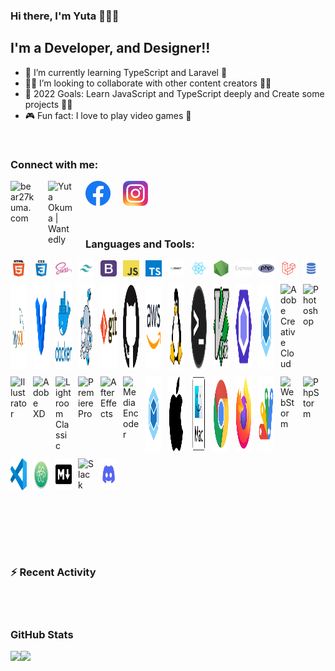 ### Hi there, I'm Yuta 🤟🏻🐻

## I'm a Developer, and Designer!!

- 🌱 I’m currently learning TypeScript and Laravel 🤣
- 👬🏻 I’m looking to collaborate with other content creators 👋🏻
- 🥅 2022 Goals: Learn JavaScript and TypeScript deeply and Create some projects 💪🏻
- 🎮 Fun fact: I love to play video games 🎉

<br />

### Connect with me:

[<img align="left" alt="bear27kuma.com" width="40px" src="https://user-images.githubusercontent.com/39920490/156489586-f125813b-e344-46d6-9306-f5786684b976.jpg" style="margin-right: 20px;" />](https://bear27kuma.github.io/)
[<img align="left" alt="Yuta Okuma | Wantedly" width="40px" src="https://user-images.githubusercontent.com/39920490/156489528-fdc520d6-10f1-43b6-8bf8-fadf8dcf1a90.jpg" style="margin-right: 20px;" />](https://www.wantedly.com/id/yuta_okuma_b)
[<img align="left" alt="Yuta Okuma | Facebook" width="40px" src="https://github.com/github/explore/blob/main/topics/facebook/facebook.png?raw=true" style="margin-right: 20px;" />](https://www.facebook.com/kumakuma1129/)
[<img align="left" alt="Yuta Okuma | Instagram" width="40px" src="https://github.com/github/explore/blob/main/topics/instagram/instagram.png?raw=true" />](https://www.instagram.com/bear_27earl/)

<br />
<br />
<br />
<br />

### Languages and Tools:

<div style="display:flex; flex-wrap: wrap;">
    <img align="left" style="margin-right: 10px; margin-bottom: 12px;" alt="HTML5" width="26px" src="https://github.com/github/explore/blob/main/topics/html/html.png?raw=true" />
    <img align="left" style="margin-right: 10px; margin-bottom: 12px;" alt="CSS3" width="26px" src="https://github.com/github/explore/blob/main/topics/css/css.png?raw=true" />
    <img align="left" style="margin-right: 10px; margin-bottom: 12px;" alt="Sass" width="26px" src="https://github.com/github/explore/blob/main/topics/sass/sass.png?raw=true" />
    <img align="left" style="margin-right: 10px; margin-bottom: 12px;" alt="Tailwind" width="26px" src="https://github.com/github/explore/blob/main/topics/tailwind/tailwind.png?raw=true" />
    <img align="left" style="margin-right: 10px; margin-bottom: 12px;" alt="Bootstrap" width="26px" src="https://github.com/github/explore/blob/main/topics/bootstrap/bootstrap.png?raw=true" />
    <img align="left" style="margin-right: 10px; margin-bottom: 12px;" alt="JavaScript" width="26px" src="https://github.com/github/explore/blob/main/topics/javascript/javascript.png?raw=true" />
    <img align="left" style="margin-right: 10px; margin-bottom: 12px;" alt="TypeScript" width="26px" src="https://github.com/github/explore/blob/main/topics/typescript/typescript.png?raw=true" />
    <img align="left" style="margin-right: 10px; margin-bottom: 12px;" alt="jQuery" width="26px" src="https://github.com/github/explore/blob/main/topics/jquery/jquery.png?raw=true" />
    <img align="left" style="margin-right: 10px; margin-bottom: 12px;" alt="React" width="26px" src="https://github.com/github/explore/blob/main/topics/react/react.png?raw=true" />
    <img align="left" style="margin-right: 10px; margin-bottom: 12px;" alt="Node.js" width="26px" src="https://github.com/github/explore/blob/main/topics/nodejs/nodejs.png?raw=true" />
    <img align="left" style="margin-right: 10px; margin-bottom: 12px;" alt="Express" width="26px" src="https://github.com/github/explore/blob/main/topics/express/express.png?raw=true" />
    <img align="left" style="margin-right: 10px; margin-bottom: 12px;" alt="PHP" width="26px" src="https://github.com/github/explore/blob/main/topics/php/php.png?raw=true" />
    <img align="left" style="margin-right: 10px; margin-bottom: 12px;" alt="Laravel" width="26px" src="https://github.com/github/explore/blob/main/topics/laravel/laravel.png?raw=true" />
    <img align="left" style="margin-right: 10px; margin-bottom: 12px;" alt="SQL" width="26px" src="https://github.com/github/explore/blob/main/topics/sql/sql.png?raw=true" />
    <img align="left" style="margin-right: 10px; margin-bottom: 12px;" alt="MySQL" width="26px" src="https://github.com/github/explore/blob/main/topics/mysql/mysql.png?raw=true" />
    <img align="left" style="margin-right: 10px; margin-bottom: 12px;" alt="Vagrant" width="26px" src="https://github.com/github/explore/blob/main/topics/vagrant/vagrant.png?raw=true" />
    <img align="left" style="margin-right: 10px; margin-bottom: 12px;" alt="Docker" width="26px" src="https://github.com/github/explore/blob/main/topics/docker/docker.png?raw=true" />
    <img align="left" style="margin-right: 10px; margin-bottom: 12px;" alt="Docker Compose" width="26px" src="https://github.com/github/explore/blob/main/topics/docker-compose/docker-compose.png?raw=true" />
    <img align="left" style="margin-right: 10px; margin-bottom: 12px;" alt="Git" width="26px" src="https://github.com/github/explore/blob/main/topics/git/git.png?raw=true" />
    <img align="left" style="margin-right: 10px; margin-bottom: 12px;" alt="GitHub" width="26px" src="https://github.com/github/explore/blob/main/topics/github/github.png?raw=true" />
    <img align="left" style="margin-right: 10px; margin-bottom: 12px;" alt="AWS" width="26px" src="https://github.com/github/explore/blob/main/topics/aws/aws.png?raw=true" />
    <img align="left" style="margin-right: 10px; margin-bottom: 12px;" alt="Linux" width="26px" src="https://github.com/github/explore/blob/main/topics/linux/linux.png?raw=true" />
    <img align="left" style="margin-right: 10px; margin-bottom: 12px;" alt="Terminal" width="26px" src="https://github.com/github/explore/blob/main/topics/terminal/terminal.png?raw=true" />
    <img align="left" style="margin-right: 10px; margin-bottom: 12px;" alt="Vim" width="26px" src="https://github.com/github/explore/blob/main/topics/vim/vim.png?raw=true" />
    <img align="left" style="margin-right: 10px; margin-bottom: 12px;" alt="Eslint" width="26px" src="https://github.com/github/explore/blob/main/topics/eslint/eslint.png?raw=true" />
    <img align="left" style="margin-right: 10px; margin-bottom: 12px;" alt="Webpack" width="26px" src="https://github.com/github/explore/blob/main/topics/webpack/webpack.png?raw=true" />
    <img align="left" style="margin-right: 10px; margin-bottom: 12px;" alt="Adobe Creative Cloud" width="26px" src="https://user-images.githubusercontent.com/39920490/156873067-49465848-92d8-4d1f-b08f-79c821964b25.png" />
    <img align="left" style="margin-right: 10px; margin-bottom: 12px;" alt="Photoshop" width="26px" src="https://user-images.githubusercontent.com/39920490/156873120-d295313e-2b81-4159-84db-e0e4d699c55e.png" />
    <img align="left" style="margin-right: 10px; margin-bottom: 12px;" alt="Illustrator" width="26px" src="https://user-images.githubusercontent.com/39920490/156873119-acfff16f-eb82-4d40-ad64-c946fb19da42.png" />
    <img align="left" style="margin-right: 10px; margin-bottom: 12px;" alt="Adobe XD" width="26px" src="https://user-images.githubusercontent.com/39920490/156873121-c57d736c-c359-47de-8125-9b6d199100fa.png" />
    <img align="left" style="margin-right: 10px; margin-bottom: 12px;" alt="Lightroom Classic" width="26px" src="https://user-images.githubusercontent.com/39920490/156873122-d3ac9b52-d3c0-4f67-ad7c-9c4a43dddfd6.png" />
    <img align="left" style="margin-right: 10px; margin-bottom: 12px;" alt="Premiere Pro" width="26px" src="https://user-images.githubusercontent.com/39920490/156873123-dd7079e1-fe88-4027-8e73-4e102f50a757.png" />
    <img align="left" style="margin-right: 10px; margin-bottom: 12px;" alt="AfterEffects" width="26px" src="https://user-images.githubusercontent.com/39920490/156873125-c5c2cd70-1b5d-4b24-8c05-22f1cb3d8228.png" />
    <img align="left" style="margin-right: 10px; margin-bottom: 12px;" alt="Media Encoder" width="26px" src="https://user-images.githubusercontent.com/39920490/156873126-546b41f4-e2f6-41ad-8939-acd9f81d6490.png" />
    <img align="left" style="margin-right: 10px; margin-bottom: 12px;" alt="Webpack" width="26px" src="https://github.com/github/explore/blob/main/topics/webpack/webpack.png?raw=true" />
    <img align="left" style="margin-right: 10px; margin-bottom: 12px;" alt="Apple" width="26px" src="https://github.com/github/explore/blob/main/topics/apple/apple.png?raw=true" />
    <img align="left" style="margin-right: 10px; margin-bottom: 12px;" alt="Mac OS" width="26px" src="https://github.com/github/explore/blob/main/topics/macos/macos.png?raw=true" />
    <img align="left" style="margin-right: 10px; margin-bottom: 12px;" alt="Chrome" width="26px" src="https://github.com/github/explore/blob/main/topics/chrome/chrome.png?raw=true" />
    <img align="left" style="margin-right: 10px; margin-bottom: 12px;" alt="Firefox" width="26px" src="https://github.com/github/explore/blob/main/topics/firefox/firefox.png?raw=true" />
    <img align="left" style="margin-right: 10px; margin-bottom: 12px;" alt="Google App Script" width="26px" src="https://github.com/github/explore/blob/main/topics/google-apps-script/google-apps-script.png?raw=true" />
    <img align="left" style="margin-right: 10px; margin-bottom: 12px;" alt="WebStorm" width="26px" src="https://user-images.githubusercontent.com/39920490/156489178-cf6035a1-5f13-4f53-8631-be22dc5f73cf.png" />
    <img align="left" style="margin-right: 10px; margin-bottom: 12px;" alt="PhpStorm" width="26px" src="https://user-images.githubusercontent.com/39920490/156489424-8e5504c6-a4ba-4c34-b1f7-52917db53018.png" />
    <img align="left" style="margin-right: 10px; margin-bottom: 12px;" alt="Visual Studio Code" width="26px" src="https://github.com/github/explore/blob/main/topics/visual-studio-code/visual-studio-code.png?raw=true" />
    <img align="left" style="margin-right: 10px; margin-bottom: 12px;" alt="Atom" width="26px" src="https://github.com/github/explore/blob/main/topics/atom/atom.png?raw=true" />
    <img align="left" style="margin-right: 10px; margin-bottom: 12px;" alt="Markdown" width="26px" src="https://github.com/github/explore/blob/main/topics/markdown/markdown.png?raw=true" />
    <img align="left" style="margin-right: 10px; margin-bottom: 12px;" alt="Slack" width="26px" src="https://user-images.githubusercontent.com/39920490/156873030-f4711901-5783-4f3c-9ed0-818730a9315f.png" />
    <img align="left" style="margin-right: 10px; margin-bottom: 12px;" alt="Discord" width="26px" src="https://github.com/github/explore/blob/main/topics/discord/discord.png?raw=true" />
</div>

<br />
<br />
<br />
<br />
<br />

### :zap: Recent Activity
<!--START_SECTION:activity-->
<!--END_SECTION:activity-->

<br />
<br />

### GitHub Stats
<div style="display: flex;">
    <a href="https://github.com/Bear27kuma">
        <img height="200px;" src="https://github-readme-stats.vercel.app/api?username=Bear27kuma&show_icons=true&theme=bear">
    </a>
    <a href="https://github.com/Bear27kuma">
        <img height="200px" src="https://github-readme-stats.vercel.app/api/top-langs/?username=Bear27kuma&langs_count=6&layout=compact&theme=bear">
    </a>
</div>
